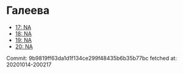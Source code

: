 # Галеева
- [17: NA](17.md)
- [18: NA](18.md)
- [19: NA](19.md)
- [20: NA](20.md)

Commit: 9b9819ff63da1d1f134ce299f48435b6b35b77bc
 fetched at: 20201014-200217
